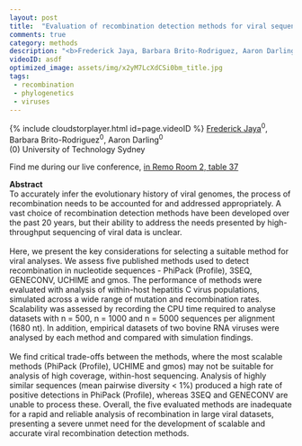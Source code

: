```yaml
---
layout: post
title:  "Evaluation of recombination detection methods for viral sequence analysis"
comments: true
category: methods
description: "<b>Frederick Jaya, Barbara Brito-Rodriguez, Aaron Darling</b><br/>To accurately infer the evolutionary history of vi..."
videoID: asdf
optimized_image: assets/img/x2yM7LcXdCSi0bm_title.jpg
tags:
 - recombination
 - phylogenetics
 - viruses
---
```

{% include cloudstorplayer.html id=page.videoID %}
<u>Frederick Jaya</u><sup>0</sup>, Barbara Brito-Rodriguez<sup>0</sup>, Aaron Darling<sup>0</sup><br/>
\(0\) University of Technology Sydney

Find me during our live conference, [in Remo Room 2, table 37](https://remo.co)

<b>Abstract</b><br/>
To accurately infer the evolutionary history of viral genomes, the process of recombination needs to be accounted for and addressed appropriately. A vast choice of recombination detection methods have been developed over the past 20 years, but their ability to address the needs presented by high-throughput sequencing of viral data is unclear. <br/><br/>Here, we present the key considerations for selecting a suitable method for viral analyses. We assess five published methods used to detect recombination in nucleotide sequences - PhiPack \(Profile\), 3SEQ, GENECONV, UCHIME and gmos. The performance of methods were evaluated with analysis of within-host hepatitis C virus populations, simulated across a wide range of mutation and recombination rates. Scalability was assessed by recording the CPU time required to analyse datasets with n = 500, n = 1000 and n = 5000 sequences per alignment \(1680 nt\). In addition, empirical datasets of two bovine RNA viruses were analysed by each method and compared with simulation findings.<br/><br/>We find critical trade-offs between the methods, where the most scalable methods \(PhiPack \(Profile\), UCHIME and gmos\) may not be suitable for analysis of high coverage, within-host sequencing. Analysis of highly similar sequences \(mean pairwise diversity &lt; 1%\)  produced a high rate of positive detections in PhiPack \(Profile\), whereas 3SEQ and GENECONV are unable to process these. Overall, the five evaluated methods are inadequate for a rapid and reliable analysis of recombination in large viral datasets, presenting a severe unmet need for the development of scalable and accurate viral recombination detection methods.<br/>
